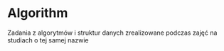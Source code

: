 # Algorithm
Zadania z algorytmów i struktur danych zrealizowane podczas zajęć na studiach o tej samej nazwie
